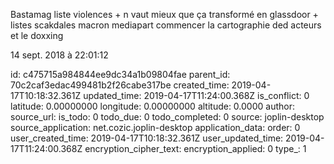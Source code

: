 Bastamag liste violences + n vaut mieux que ça transformé en glassdoor + listes scakdales macron mediapart commencer la cartographie ded acteurs et le doxxing

14 sept. 2018 à 22:01:12



id: c475715a984844ee9dc34a1b09804fae
parent_id: 70c2caf3edac499481b2f26cabe317be
created_time: 2019-04-17T10:18:32.361Z
updated_time: 2019-04-17T11:24:00.368Z
is_conflict: 0
latitude: 0.00000000
longitude: 0.00000000
altitude: 0.0000
author: 
source_url: 
is_todo: 0
todo_due: 0
todo_completed: 0
source: joplin-desktop
source_application: net.cozic.joplin-desktop
application_data: 
order: 0
user_created_time: 2019-04-17T10:18:32.361Z
user_updated_time: 2019-04-17T11:24:00.368Z
encryption_cipher_text: 
encryption_applied: 0
type_: 1